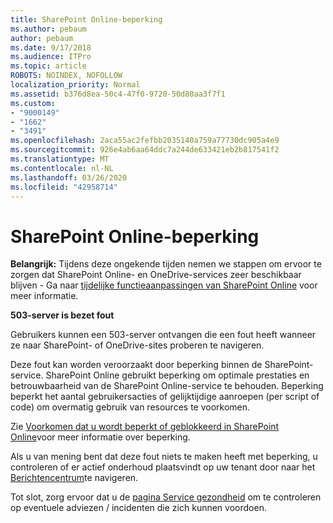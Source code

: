 ```yaml
---
title: SharePoint Online-beperking
ms.author: pebaum
author: pebaum
ms.date: 9/17/2018
ms.audience: ITPro
ms.topic: article
ROBOTS: NOINDEX, NOFOLLOW
localization_priority: Normal
ms.assetid: b376d8ea-50c4-47f0-9720-50d80aa3f7f1
ms.custom:
- "9000149"
- "1662"
- "3491"
ms.openlocfilehash: 2aca55ac2fefbb2035140a759a77730dc905a4e9
ms.sourcegitcommit: 926e4ab6aa64ddc7a244de633421eb2b817541f2
ms.translationtype: MT
ms.contentlocale: nl-NL
ms.lasthandoff: 03/26/2020
ms.locfileid: "42958714"
---
```

# <a name="sharepoint-online-throttling"></a>SharePoint Online-beperking

**Belangrijk:** Tijdens deze ongekende tijden nemen we stappen om ervoor te zorgen dat SharePoint Online- en OneDrive-services zeer beschikbaar blijven - Ga naar [tijdelijke functieaanpassingen van SharePoint Online](https://aka.ms/ODSPAdjustments) voor meer informatie.

**503-server is bezet fout**

Gebruikers kunnen een 503-server ontvangen die een fout heeft wanneer ze naar SharePoint- of OneDrive-sites proberen te navigeren. 

Deze fout kan worden veroorzaakt door beperking binnen de SharePoint-service. SharePoint Online gebruikt beperking om optimale prestaties en betrouwbaarheid van de SharePoint Online-service te behouden. Beperking beperkt het aantal gebruikersacties of gelijktijdige aanroepen (per script of code) om overmatig gebruik van resources te voorkomen. 

Zie [Voorkomen dat u wordt beperkt of geblokkeerd in SharePoint Online](https://docs.microsoft.com/sharepoint/dev/general-development/how-to-avoid-getting-throttled-or-blocked-in-sharepoint-online)voor meer informatie over beperking.

Als u van mening bent dat deze fout niets te maken heeft met beperking, u controleren of er actief onderhoud plaatsvindt op uw tenant door naar het [Berichtencentrum](https://portal.office.com/adminportal/home#/MessageCenter)te navigeren.

 Tot slot, zorg ervoor dat u de [pagina Service gezondheid](https://portal.office.com/adminportal/home#/servicehealth) om te controleren op eventuele adviezen / incidenten die zich kunnen voordoen.

